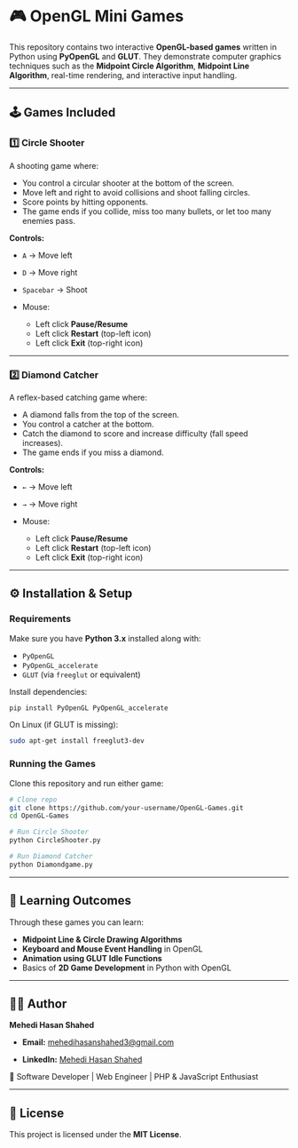 # 🎮 OpenGL Mini Games

This repository contains two interactive **OpenGL-based games** written in Python using **PyOpenGL** and **GLUT**.
They demonstrate computer graphics techniques such as the **Midpoint Circle Algorithm**, **Midpoint Line Algorithm**, real-time rendering, and interactive input handling.

---

## 🕹️ Games Included

### 1️⃣ Circle Shooter

A shooting game where:

* You control a circular shooter at the bottom of the screen.
* Move left and right to avoid collisions and shoot falling circles.
* Score points by hitting opponents.
* The game ends if you collide, miss too many bullets, or let too many enemies pass.

**Controls:**

* `A` → Move left
* `D` → Move right
* `Spacebar` → Shoot
* Mouse:

  * Left click **Pause/Resume**
  * Left click **Restart** (top-left icon)
  * Left click **Exit** (top-right icon)

---

### 2️⃣ Diamond Catcher

A reflex-based catching game where:

* A diamond falls from the top of the screen.
* You control a catcher at the bottom.
* Catch the diamond to score and increase difficulty (fall speed increases).
* The game ends if you miss a diamond.

**Controls:**

* `←` → Move left
* `→` → Move right
* Mouse:

  * Left click **Pause/Resume**
  * Left click **Restart** (top-left icon)
  * Left click **Exit** (top-right icon)

---

## ⚙️ Installation & Setup

### Requirements

Make sure you have **Python 3.x** installed along with:

* `PyOpenGL`
* `PyOpenGL_accelerate`
* `GLUT` (via `freeglut` or equivalent)

Install dependencies:

```bash
pip install PyOpenGL PyOpenGL_accelerate
```

On Linux (if GLUT is missing):

```bash
sudo apt-get install freeglut3-dev
```

### Running the Games

Clone this repository and run either game:

```bash
# Clone repo
git clone https://github.com/your-username/OpenGL-Games.git
cd OpenGL-Games

# Run Circle Shooter
python CircleShooter.py

# Run Diamond Catcher
python Diamondgame.py
```

---

## 📖 Learning Outcomes

Through these games you can learn:

* **Midpoint Line & Circle Drawing Algorithms**
* **Keyboard and Mouse Event Handling** in OpenGL
* **Animation using GLUT Idle Functions**
* Basics of **2D Game Development** in Python with OpenGL


---

## 👨‍💻 Author

**Mehedi Hasan Shahed**

* **Email:** [mehedihasanshahed3@gmail.com](mailto:mehedihasanshahed3@gmail.com)

* **LinkedIn:** [Mehedi Hasan Shahed](https://www.linkedin.com/in/mehedi-hasan-153404287/)

💼 Software Developer | Web Engineer | PHP & JavaScript Enthusiast


---


## 📜 License

This project is licensed under the **MIT License**.
